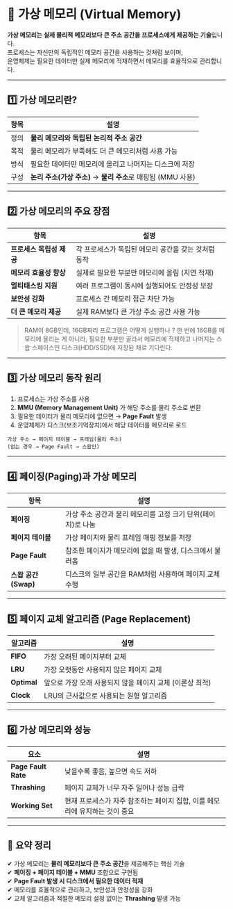 # 🧠 가상 메모리 (Virtual Memory)

**가상 메모리는 실제 물리적 메모리보다 큰 주소 공간을 프로세스에게 제공하는 기술**입니다.  
프로세스는 자신만의 독립적인 메모리 공간을 사용하는 것처럼 보이며,  
운영체제는 필요한 데이터만 실제 메모리에 적재하면서 메모리를 효율적으로 관리합니다.

---

## 1️⃣ 가상 메모리란?

| 항목       | 설명 |
|------------|------|
| 정의       | **물리 메모리와 독립된 논리적 주소 공간** |
| 목적       | 물리 메모리가 부족해도 더 큰 메모리처럼 사용 가능 |
| 방식       | 필요한 데이터만 메모리에 올리고 나머지는 디스크에 저장 |
| 구성       | **논리 주소(가상 주소)** → **물리 주소**로 매핑됨 (MMU 사용)

---

## 2️⃣ 가상 메모리의 주요 장점

| 항목            | 설명 |
|-----------------|------|
| **프로세스 독립성 제공** | 각 프로세스가 독립된 메모리 공간을 갖는 것처럼 동작 |
| **메모리 효율성 향상**  | 실제로 필요한 부분만 메모리에 올림 (지연 적재) |
| **멀티태스킹 지원**     | 여러 프로그램이 동시에 실행되어도 안정성 보장 |
| **보안성 강화**        | 프로세스 간 메모리 접근 차단 가능 |
| **더 큰 메모리 제공**   | 실제 RAM보다 큰 가상 주소 공간 사용 가능 |

> RAM이 8GB인데, 16GB짜리 프로그램은 어떻게 실행하나 ?
> 한 번에 16GB를 메모리에 올리는 게 아니라, 필요한 부분만 골라서 메모리에 적재하고 나머지는 스왑 스페이스인 디스크(HDD/SSD)에 저장된 채로 기다린다.

---

## 3️⃣ 가상 메모리 동작 원리

1. 프로세스는 가상 주소를 사용
2. **MMU (Memory Management Unit)** 가 해당 주소를 물리 주소로 변환
3. 필요한 데이터가 물리 메모리에 없으면 → **Page Fault** 발생
4. 운영체제가 디스크(보조기억장치)에서 해당 데이터를 메모리로 로드

```text
가상 주소 → 페이지 테이블 → 프레임(물리 주소)  
(없는 경우 → Page Fault → 스왑인)
```

---

## 4️⃣ 페이징(Paging)과 가상 메모리

| 항목       | 설명 |
|------------|------|
| **페이징**   | 가상 주소 공간과 물리 메모리를 고정 크기 단위(페이지)로 나눔 |
| **페이지 테이블** | 가상 페이지와 물리 프레임 매핑 정보를 저장 |
| **Page Fault** | 참조한 페이지가 메모리에 없을 때 발생, 디스크에서 불러옴 |
| **스왑 공간(Swap)** | 디스크의 일부 공간을 RAM처럼 사용하여 페이지 교체 수행 |

---

## 5️⃣ 페이지 교체 알고리즘 (Page Replacement)

| 알고리즘       | 설명 |
|----------------|------|
| **FIFO**        | 가장 오래된 페이지부터 교체 |
| **LRU**         | 가장 오랫동안 사용되지 않은 페이지 교체 |
| **Optimal**     | 앞으로 가장 오래 사용되지 않을 페이지 교체 (이론상 최적) |
| **Clock**       | LRU의 근사값으로 사용되는 원형 알고리즘 |

---

## 6️⃣ 가상 메모리와 성능

| 요소             | 설명 |
|------------------|------|
| **Page Fault Rate** | 낮을수록 좋음, 높으면 속도 저하 |
| **Thrashing**        | 페이지 교체가 너무 자주 일어나 성능 급락 |
| **Working Set**      | 현재 프로세스가 자주 참조하는 페이지 집합, 이를 메모리에 유지하는 것이 중요 |

---

## 🎯 요약 정리

✔ 가상 메모리는 **물리 메모리보다 큰 주소 공간**을 제공해주는 핵심 기술  
✔ **페이징 + 페이지 테이블 + MMU** 조합으로 구현됨  
✔ **Page Fault 발생 시 디스크에서 필요한 데이터 적재**  
✔ 메모리를 효율적으로 관리하고, 보안성과 안정성을 강화  
✔ 교체 알고리즘과 적절한 메모리 설정 없이는 **Thrashing** 발생 가능

